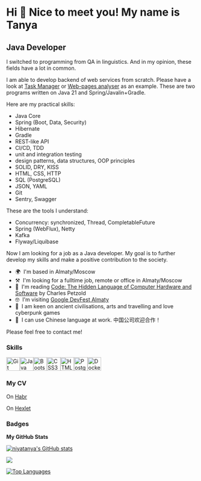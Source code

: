 Hi 👋 Nice to meet you! My name is Tanya
======================

Java Developer
-------------------------------------------------

I switched to programming from QA in linguistics. And in my opinion, these fields have a lot in common.

I am able to develop backend of web services from scratch. Please have a look at [Task Manager](https://github.com/niyatanya/java-project-99) or [Web-pages analyser](https://github.com/niyatanya/java-project-72) as an example. These are two programs written on Java 21 and Spring/Javalin+Gradle.

Here are my practical skills:
- Java Core
- Spring (Boot, Data, Security)
- Hibernate
- Gradle
- REST-like API
- CI/CD, TDD
- unit and integration testing
- design patterns, data structures, OOP principles
- SOLID, DRY, KISS
- HTML, CSS, HTTP
- SQL (PostgreSQL)
- JSON, YAML
- Git
- Sentry, Swagger

These are the tools I understand:
- Concurrency: synchronized, Thread, CompletableFuture
- Spring (WebFlux), Netty
- Kafka
- Flyway/Liquibase

Now I am looking for a job as a Java developer. My goal is to further develop my skills and make a positive contribution to the society.

* 🌍  I'm based in Almaty/Moscow
* ⚒️  I'm looking for a fulltime job, remote or office in Almaty/Moscow
* 🧠  I'm reading [Code: The Hidden Language of Computer Hardware and Software](https://en.wikipedia.org/wiki/Code:_The_Hidden_Language_of_Computer_Hardware_and_Software) by Charles Petzold
* 🤓  I'm visiting [Google DevFest Almaty](https://gdg.community.dev/events/details/google-gdg-almaty-presents-google-devfest-almaty-2024/)
* 🤩  I am keen on ancient civilisations, arts and travelling and love cyberpunk games
* 🥷  I can use Chinese language at work. 中国公司欢迎合作！

Please feel free to contact me!

### Skills


<p align="left">
<a href="https://git-scm.com/" target="_blank" rel="noreferrer"><img src="https://raw.githubusercontent.com/danielcranney/readme-generator/main/public/icons/skills/git-colored.svg" width="36" height="36" alt="Git" /></a><a href="https://www.oracle.com/java/" target="_blank" rel="noreferrer"><img src="https://raw.githubusercontent.com/danielcranney/readme-generator/main/public/icons/skills/java-colored.svg" width="36" height="36" alt="Java" /></a><a href="https://getbootstrap.com/" target="_blank" rel="noreferrer"><img src="https://raw.githubusercontent.com/danielcranney/readme-generator/main/public/icons/skills/bootstrap-colored.svg" width="36" height="36" alt="Bootstrap" /></a><a href="https://www.w3.org/TR/CSS/#css" target="_blank" rel="noreferrer"><img src="https://raw.githubusercontent.com/danielcranney/readme-generator/main/public/icons/skills/css3-colored.svg" width="36" height="36" alt="CSS3" /></a><a href="https://developer.mozilla.org/en-US/docs/Glossary/HTML5" target="_blank" rel="noreferrer"><img src="https://raw.githubusercontent.com/danielcranney/readme-generator/main/public/icons/skills/html5-colored.svg" width="36" height="36" alt="HTML5" /></a><a href="https://www.postgresql.org/" target="_blank" rel="noreferrer"><img src="https://raw.githubusercontent.com/danielcranney/readme-generator/main/public/icons/skills/postgresql-colored.svg" width="36" height="36" alt="PostgreSQL" /></a><a href="https://www.docker.com/" target="_blank" rel="noreferrer"><img src="https://raw.githubusercontent.com/danielcranney/readme-generator/main/public/icons/skills/docker-colored.svg" width="36" height="36" alt="Docker" /></a>
</p>
</p>

### My CV
On [Habr](https://career.habr.com/niyatanya)

On [Hexlet](https://cv.hexlet.io/ru/resumes/3687)


### Badges

<b>My GitHub Stats</b>

<a href="http://www.github.com/niyatanya"><img src="https://github-readme-stats.vercel.app/api?username=niyatanya&show_icons=true&hide=&count_private=true&title_color=64748b&text_color=ffffff&icon_color=ec4899&bg_color=0f172a&hide_border=true&show_icons=true" alt="niyatanya's GitHub stats" /></a>

<a href="http://www.github.com/niyatanya"><img src="https://github-readme-streak-stats.herokuapp.com/?user=niyatanya&stroke=ffffff&background=0f172a&ring=64748b&fire=64748b&currStreakNum=ffffff&currStreakLabel=64748b&sideNums=ffffff&sideLabels=ffffff&dates=ffffff&hide_border=true" /></a>

<a href="https://github.com/niyatanya" align="left"><img src="https://github-readme-stats.vercel.app/api/top-langs/?username=niyatanya&langs_count=10&title_color=64748b&text_color=ffffff&icon_color=ec4899&bg_color=0f172a&hide_border=true&locale=en&custom_title=Top%20%Languages" alt="Top Languages" /></a>
